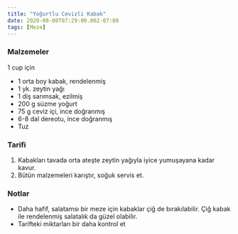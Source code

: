 ```yaml
---
title: "Yoğurtlu Cevizli Kabak"
date: 2020-08-08T07:29:00.002-07:00
tags: [Meze]
---
```


### Malzemeler

1 cup için

- 1 orta boy kabak, rendelenmiş
- 1 yk. zeytin yağı
- 1 diş sarımsak, ezilmiş
- 200 g süzme yoğurt
- 75 g ceviz içi, ince doğranmış
- 6-8 dal dereotu, ince doğranmış
- Tuz

### Tarifi

1. Kabakları tavada orta ateşte zeytin yağıyla iyice yumuşayana kadar kavur.
2. Bütün malzemeleri karıştır, soğuk servis et.

### Notlar

- Daha hafif, salatamsı bir meze için kabaklar çiğ de bırakılabilir. Çiğ kabak ile rendelenmiş salatalık da güzel olabilir.
- Tarifteki miktarları bir daha kontrol et
